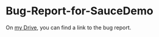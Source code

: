 # Bug-Report-for-SauceDemo

On [my Drive](https://drive.google.com/file/d/1SNRXU89wJNvzB3xnt4f9p0VJp_tdNdiF/view?usp=sharing), you can find a link to the bug report.

